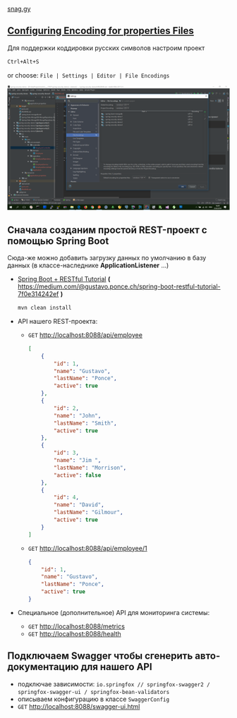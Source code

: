 
[snag.gy](https://snag.gy)



## [Configuring Encoding for properties Files](https://www.jetbrains.com/help/idea/configuring-encoding-for-properties-files.html)

Для поддержки коддировки русских символов настроим проект

```bash
Ctrl+Alt+S
```
or choose: `File | Settings | Editor | File Encodings` 

![File Encodings](SI2rKA.png)



## Сначала созданим простой REST-проект с помощью **Spring Boot**

Сюда-же можно добавить загрузку данных по умолчанию в базу данных (в классе-наследнике **ApplicationListener<ContextRefreshedEvent>** ...)

* [Spring Boot + RESTful Tutorial](https://github.com/gustavoponce7/SpringBootRESTfulTutorial)
  **(** https://medium.com/@gustavo.ponce.ch/spring-boot-restful-tutorial-7f0e314242ef **)**
    ```bash
    mvn clean install
    ```

* API нашего REST-проекта:
  * `GET` [http://localhost:8088/api/employee](http://localhost:8088/api/employee)
    ```json
    [
        {
            "id": 1,
            "name": "Gustavo",
            "lastName": "Ponce",
            "active": true
        },
        {
            "id": 2,
            "name": "John",
            "lastName": "Smith",
            "active": true
        },
        {
            "id": 3,
            "name": "Jim ",
            "lastName": "Morrison",
            "active": false
        },
        {
            "id": 4,
            "name": "David",
            "lastName": "Gilmour",
            "active": true
        }
    ]
    ```
  * `GET` [http://localhost:8088/api/employee/1](http://localhost:8088/api/employee/1)
    ```json
    {
        "id": 1,
        "name": "Gustavo",
        "lastName": "Ponce",
        "active": true
    }
    ```

* Специальное (дополнительное) API для мониторинга системы:
  * `GET` [http://localhost:8088/metrics](http://localhost:8088/metrics)
  * `GET` [http://localhost:8088/health](http://localhost:8088/health)



## Подключаем Swagger чтобы сгенерить авто-документацию для нашего API

* подключае зависимости: `io.springfox // springfox-swagger2 / springfox-swagger-ui / springfox-bean-validators`
* описываем конфигурацию в классе `SwaggerConfig`
* `GET` [http://localhost:8088/swagger-ui.html](http://localhost:8088/swagger-ui.html)


